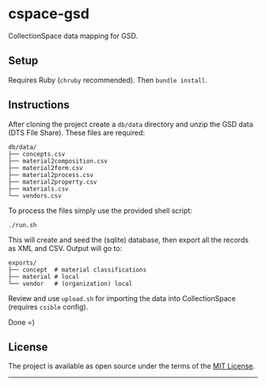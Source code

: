 # cspace-gsd

CollectionSpace data mapping for GSD.

Setup
---

Requires Ruby (`chruby` recommended). Then `bundle install`.

Instructions
---

After cloning the project create a `db/data` directory and unzip the GSD data (DTS File Share). These files are required:

```
db/data/
├── concepts.csv
├── material2composition.csv
├── material2form.csv
├── material2process.csv
├── material2property.csv
├── materials.csv
└── vendors.csv
```

To process the files simply use the provided shell script:

```
./run.sh
```

This will create and seed the (sqlite) database, then export all the records as XML and CSV. Output will go to:

```
exports/
├── concept  # material classifications
├── material # local
└── vendor   # (organization) local
```

Review and use `upload.sh` for importing the data into CollectionSpace (requires `csible` config).

Done =)

License
---

The project is available as open source under the terms of the [MIT License](http://opensource.org/licenses/MIT).

---
